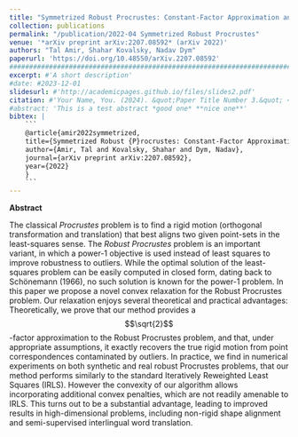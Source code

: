 ```yaml
---
title: "Symmetrized Robust Procrustes: Constant-Factor Approximation and Exact Recovery"
collection: publications
permalink: "/publication/2022-04 Symmetrized Robust Procrustes"
venue: '*arXiv preprint arXiv:2207.08592* (arXiv 2022)'
authors: "Tal Amir, Shahar Kovalsky, Nadav Dym"
paperurl: 'https://doi.org/10.48550/arXiv.2207.08592'
###########################################################################################
excerpt: #'A short description'
#date: #2023-12-01
slidesurl: #'http://academicpages.github.io/files/slides2.pdf'
citation: #'Your Name, You. (2024). &quot;Paper Title Number 3.&quot; <i>GitHub Journal of Bugs</i>. 1(3).'
#abstract: 'This is a test abstract *good one* **nice one**'
bibtex: |
    ```
    @article{amir2022symmetrized,
    title={Symmetrized Robust {P}rocrustes: Constant-Factor Approximation and Exact Recovery},
    author={Amir, Tal and Kovalsky, Shahar and Dym, Nadav},
    journal={arXiv preprint arXiv:2207.08592},
    year={2022}
    }
    ```
---
```



**Abstract**

The classical *Procrustes* problem is to find a rigid motion (orthogonal transformation and translation) that best aligns two given point-sets in the least-squares sense. The *Robust Procrustes* problem is an important variant, in which a power-1 objective is used instead of least squares to improve robustness to outliers. While the optimal solution of the least-squares problem can be easily computed in closed form, dating back to Schönemann (1966), no such solution is known for the power-1 problem. In this paper we propose a novel convex relaxation for the Robust Procrustes problem. Our relaxation enjoys several theoretical and practical advantages: Theoretically, we prove that our method provides a $$\sqrt{2}$$-factor approximation to the Robust Procrustes problem, and that, under appropriate assumptions, it exactly recovers the true rigid motion from point correspondences contaminated by outliers. In practice, we find in numerical experiments on both synthetic and real robust Procrustes problems, that our method performs similarly to the standard Iteratively Reweighted Least Squares (IRLS). However the convexity of our algorithm allows incorporating additional convex penalties, which are not readily amenable to IRLS. This turns out to be a substantial advantage, leading to improved results in high-dimensional problems, including non-rigid shape alignment and semi-supervised interlingual word translation.